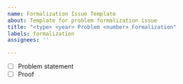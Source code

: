 ```yaml
---
name: Formalization Issue Template
about: Template for problem formalization issue
title: "<type> <year> Problem <number> Formalization"
labels: formalization
assignees: ''

---
```


- [ ] Problem statement
- [ ] Proof
